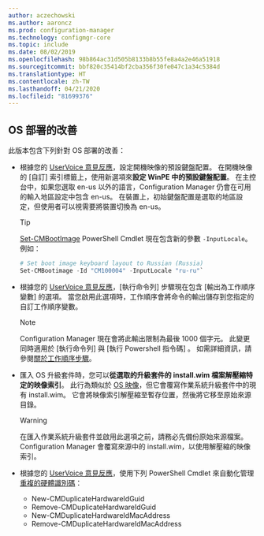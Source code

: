 ```yaml
---
author: aczechowski
ms.author: aaroncz
ms.prod: configuration-manager
ms.technology: configmgr-core
ms.topic: include
ms.date: 08/02/2019
ms.openlocfilehash: 98b864ac31d505b8133b8b55fe8a4a2e46a51918
ms.sourcegitcommit: bbf820c35414bf2cba356f30fe047c1a34c5384d
ms.translationtype: HT
ms.contentlocale: zh-TW
ms.lasthandoff: 04/21/2020
ms.locfileid: "81699376"
---
```

## <a name="improvements-to-os-deployment"></a><a name="bkmk_osd"></a> OS 部署的改善

此版本包含下列針對 OS 部署的改善：

- 根據您的 [UserVoice 意見反應](https://configurationmanager.uservoice.com/forums/300492-ideas/suggestions/35370691-ability-to-specify-the-keyboard-layout-in-the-boot)，設定開機映像的預設鍵盤配置。 在開機映像的 [自訂]  索引標籤上，使用新選項來**設定 WinPE 中的預設鍵盤配置**。 在主控台中，如果您選取 en-us 以外的語言，Configuration Manager 仍會在可用的輸入地區設定中包含 en-us。 在裝置上，初始鍵盤配置是選取的地區設定，但使用者可以視需要將裝置切換為 en-us。<!-- 4910348 -->

    > [!Tip]
    > [Set-CMBootImage](https://docs.microsoft.com/powershell/module/configurationmanager/set-cmbootimage?view=sccm-ps) PowerShell Cmdlet 現在包含新的參數 `-InputLocale`。 例如：
    >
    > ```PowerShell
    > # Set boot image keyboard layout to Russian (Russia)
    > Set-CMBootimage -Id "CM100004" -InputLocale "ru-ru"`
    > ```

- 根據您的 [UserVoice 意見反應](https://configurationmanager.uservoice.com/forums/300492-ideas/suggestions/37927843-store-output-of-run-command-line-to-tsenv-with-ru)，[執行命令列]  步驟現在包含 [輸出為工作順序變數]  的選項。 當您啟用此選項時，工作順序會將命令的輸出儲存到您指定的自訂工作順序變數。<!-- 4798352  -->

    > [!Note]  
    > Configuration Manager 現在會將此輸出限制為最後 1000 個字元。 此變更同時適用於 [執行命令列]  與 [執行 Powershell 指令碼]  。 如需詳細資訊，請參閱[關於工作順序步驟](../../../../../osd/understand/task-sequence-steps.md)。

- 匯入 OS 升級套件時，您可以**從選取的升級套件的 install.wim 檔案解壓縮特定的映像索引**。 此行為類似於 [OS 映像](../../../../../osd/get-started/manage-operating-system-images.md#BKMK_AddOSImages)，但它會覆寫作業系統升級套件中的現有 install.wim。 它會將映像索引解壓縮至暫存位置，然後將它移至原始來源目錄。<!-- 4931110 -->

    > [!Warning]  
    > 在匯入作業系統升級套件並啟用此選項之前，請務必先備份原始來源檔案。 Configuration Manager 會覆寫來源中的 install.wim，以使用解壓縮的映像索引。

- 根據您的 [UserVoice 意見反應](https://configurationmanager.uservoice.com/forums/300492-ideas/suggestions/18509686-create-a-powershell-cmdlet-too-add-edit-remove-dup)，使用下列 PowerShell Cmdlet 來自動化管理[重複的硬體識別碼](../../../../../osd/deploy-use/use-pxe-to-deploy-windows-over-the-network.md#manage-duplicate-hardware-identifiers)：<!-- 4852819 -->
    - New-CMDuplicateHardwareIdGuid
    - Remove-CMDuplicateHardwareIdGuid
    - New-CMDuplicateHardwareIdMacAddress
    - Remove-CMDuplicateHardwareIdMacAddress
